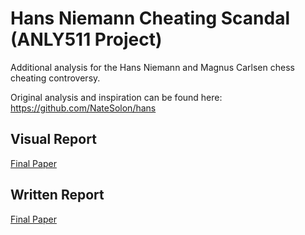 # Hans Niemann Cheating Scandal (ANLY511 Project)

Additional analysis for the Hans Niemann and Magnus Carlsen chess cheating controversy.

Original analysis and inspiration can be found here: https://github.com/NateSolon/hans

## Visual Report
[Final Paper](./ANLY511%20Final%20Project%20Presentation.pdf)

## Written Report
[Final Paper](./ANLY%20511%20Final%20Paper.pdf)